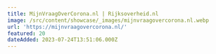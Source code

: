 ```yaml
---
title: MijnVraagOverCorona.nl | Rijksoverheid.nl
image: /src/content/showcase/_images/mijnvraagovercorona.nl.webp
url: 'https://mijnvraagovercorona.nl/'
featured: 20
dateAdded: 2023-07-24T13:51:06.000Z
---
```


